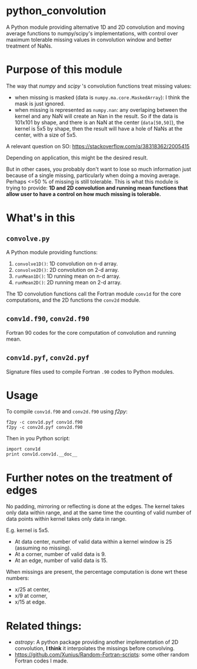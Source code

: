 # python_convolution
A Python module providing alternative 1D and 2D convolution and moving average functions to numpy/scipy's implementations, with control over maximum tolerable missing values in convolution window and better treatment of NaNs.

# Purpose of this module

The way that *numpy* and *scipy* 's convolution functions treat missing values:

* when missing is masked (data is `numpy.ma.core.MaskedArray`): I think the mask is just ignored.
* when missing is represented as `numpy.nan`: any overlaping between the kernel and any NaN will create an Nan in the result. So if the data is 101x101 by shape, and there is an NaN at the center (`data[50,50]`), the kernel is 5x5 by shape, then the result will have a hole of NaNs at the center, with a size of 5x5.

A relevant question on SO: https://stackoverflow.com/q/38318362/2005415

Depending on application, this might be the desired result.

But in other cases, you probably don't want to lose so much information just because of a single missing, particularly when doing a moving average. Perhaps <=50 % of missing is still tolerable. This is what this module is trying to provide: **1D and 2D convolution and running mean functions that allow user to have a control on how much missing is tolerable.**


# What's in this

## `convolve.py`

A Python module providing functions:

  1. `convolve1D()`: 1D convolution on n-d array.
  2. `convolve2D()`: 2D convolution on 2-d array.
  3. `runMean1D()`: 1D running mean on n-d array.
  4. `runMean2D()`: 2D running mean on 2-d array.
  
The 1D convolution functions call the Fortran module `conv1d` for the core computations, and the 2D functions the `conv2d` module.

## `conv1d.f90`, `conv2d.f90`

Fortran 90 codes for the core computation of convolution and running mean.

## `conv1d.pyf`, `conv2d.pyf`

Signature files used to compile Fortran `.90` codes to Python modules.


# Usage

To compile `conv1d.f90` and `conv2d.f90` using *f2py*:

```
f2py -c conv1d.pyf conv1d.f90
f2py -c conv2d.pyf conv2d.f90
```
Then in you Python script:

```
import conv1d
print conv1d.conv1d.__doc__
```

# Further notes on the treatment of edges

No padding, mirroring or reflecting is done at the edges. The kernel takes only data within range, and at the same time the counting of valid number of data points within kernel takes only data in range.

E.g. kernel is 5x5. 

* At data center, number of valid data within a kernel window is 25 (assuming no missing).
* At a corner, number of valid data is 9.
* At an edge, number of valid data is 15.

When missings are present, the percentage computation is done wrt these numbers:

* x/25 at center,
* x/9 at corner,
* x/15 at edge.

# Related things:

* *astropy*: A python package providing another implementation of 2D convolution, **I think** it interpolates the missings before convolving.
* https://github.com/Xunius/Random-Fortran-scripts: some other random Fortran codes I made.

